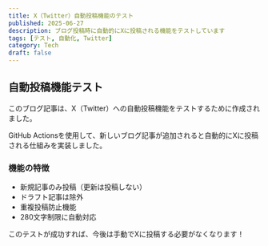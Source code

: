 ```yaml
---
title: X（Twitter）自動投稿機能のテスト
published: 2025-06-27
description: ブログ投稿時に自動的にXに投稿される機能をテストしています
tags: [テスト, 自動化, Twitter]
category: Tech
draft: false
---
```


## 自動投稿機能テスト

このブログ記事は、X（Twitter）への自動投稿機能をテストするために作成されました。

GitHub Actionsを使用して、新しいブログ記事が追加されると自動的にXに投稿される仕組みを実装しました。

### 機能の特徴

- 新規記事のみ投稿（更新は投稿しない）
- ドラフト記事は除外
- 重複投稿防止機能
- 280文字制限に自動対応

このテストが成功すれば、今後は手動でXに投稿する必要がなくなります！